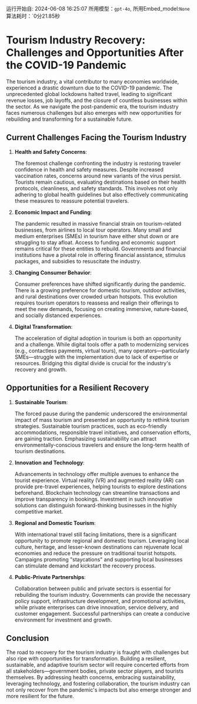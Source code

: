 运行开始自: 2024-06-08 16:25:07
所用模型：`gpt-4o`, 所用Embed_model:`None`
算法耗时：`0分21.85秒
# Tourism Industry Recovery: Challenges and Opportunities After the COVID-19 Pandemic

The tourism industry, a vital contributor to many economies worldwide, experienced a drastic downturn due to the COVID-19 pandemic. The unprecedented global lockdowns halted travel, leading to significant revenue losses, job layoffs, and the closure of countless businesses within the sector. As we navigate the post-pandemic era, the tourism industry faces numerous challenges but also emerges with new opportunities for rebuilding and transforming for a sustainable future.

## Current Challenges Facing the Tourism Industry

1. **Health and Safety Concerns**: 

   The foremost challenge confronting the industry is restoring traveler confidence in health and safety measures. Despite increased vaccination rates, concerns around new variants of the virus persist. Tourists remain cautious, evaluating destinations based on their health protocols, cleanliness, and safety standards. This involves not only adhering to global health guidelines but also effectively communicating these measures to reassure potential travelers.

2. **Economic Impact and Funding**:

   The pandemic resulted in massive financial strain on tourism-related businesses, from airlines to local tour operators. Many small and medium enterprises (SMEs) in tourism have either shut down or are struggling to stay afloat. Access to funding and economic support remains critical for these entities to rebuild. Governments and financial institutions have a pivotal role in offering financial assistance, stimulus packages, and subsidies to resuscitate the industry.

3. **Changing Consumer Behavior**:

   Consumer preferences have shifted significantly during the pandemic. There is a growing preference for domestic tourism, outdoor activities, and rural destinations over crowded urban hotspots. This evolution requires tourism operators to reassess and realign their offerings to meet the new demands, focusing on creating immersive, nature-based, and socially distanced experiences.

4. **Digital Transformation**:

   The acceleration of digital adoption in tourism is both an opportunity and a challenge. While digital tools offer a path to modernizing services (e.g., contactless payments, virtual tours), many operators—particularly SMEs—struggle with the implementation due to lack of expertise or resources. Bridging this digital divide is crucial for the industry's recovery and growth.

## Opportunities for a Resilient Recovery

1. **Sustainable Tourism**:

   The forced pause during the pandemic underscored the environmental impact of mass tourism and presented an opportunity to rethink tourism strategies. Sustainable tourism practices, such as eco-friendly accommodations, responsible travel initiatives, and conservation efforts, are gaining traction. Emphasizing sustainability can attract environmentally-conscious travelers and ensure the long-term health of tourism destinations.

2. **Innovation and Technology**:

   Advancements in technology offer multiple avenues to enhance the tourist experience. Virtual reality (VR) and augmented reality (AR) can provide pre-travel experiences, helping tourists to explore destinations beforehand. Blockchain technology can streamline transactions and improve transparency in bookings. Investment in such innovative solutions can distinguish forward-thinking businesses in the highly competitive market.

3. **Regional and Domestic Tourism**:

   With international travel still facing limitations, there is a significant opportunity to promote regional and domestic tourism. Leveraging local culture, heritage, and lesser-known destinations can rejuvenate local economies and reduce the pressure on traditional tourist hotspots. Campaigns promoting "staycations" and supporting local businesses can stimulate demand and kickstart the recovery process.

4. **Public-Private Partnerships**:

   Collaboration between public and private sectors is essential for rebuilding the tourism industry. Governments can provide the necessary policy support, infrastructure development, and promotional activities, while private enterprises can drive innovation, service delivery, and customer engagement. Successful partnerships can create a conducive environment for investment and growth.

## Conclusion

The road to recovery for the tourism industry is fraught with challenges but also ripe with opportunities for transformation. Building a resilient, sustainable, and adaptive tourism sector will require concerted efforts from all stakeholders—government bodies, private sector players, and tourists themselves. By addressing health concerns, embracing sustainability, leveraging technology, and fostering collaboration, the tourism industry can not only recover from the pandemic's impacts but also emerge stronger and more resilient for the future.
